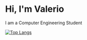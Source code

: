 # Hi, I'm Valerio
I am a Computer Engineering Student

[![Top Langs](https://github-readme-stats.vercel.app/api/top-langs/?username=258ms&layout=compact)](https://github.com/anuraghazra/github-readme-stats)
